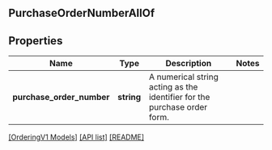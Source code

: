 ## PurchaseOrderNumberAllOf

## Properties

Name | Type | Description | Notes
------------ | ------------- | ------------- | -------------
**purchase_order_number** | **string** | A numerical string acting as the identifier for the purchase order form. |

[[OrderingV1 Models]](../) [[API list]](../../Api) [[README]](../../../README.md)
